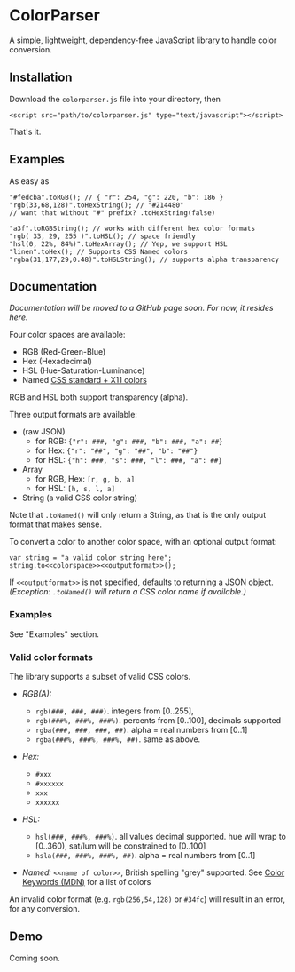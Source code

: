 ColorParser
===========

A simple, lightweight, dependency-free JavaScript library to handle color conversion.

## Installation

Download the `colorparser.js` file into your directory, then

	<script src="path/to/colorparser.js" type="text/javascript"></script>

That's it.

## Examples

As easy as

    "#fedcba".toRGB(); // { "r": 254, "g": 220, "b": 186 }
    "rgb(33,68,128)".toHexString(); // "#214480"
    // want that without "#" prefix? .toHexString(false)
    
    "a3f".toRGBString(); // works with different hex color formats
    "rgb( 33, 29, 255 )".toHSL(); // space friendly
    "hsl(0, 22%, 84%)".toHexArray(); // Yep, we support HSL
    "linen".toHex(); // Supports CSS Named colors
    "rgba(31,177,29,0.48)".toHSLString(); // supports alpha transparency

## Documentation

_Documentation will be moved to a GitHub page soon. For now, it resides here._

Four color spaces are available:

* RGB (Red-Green-Blue)
* Hex (Hexadecimal)
* HSL (Hue-Saturation-Luminance)
* Named [CSS standard + X11 colors](https://developer.mozilla.org/en-US/docs/Web/CSS/color_value#Color_keywords)

RGB and HSL both support transparency (alpha).

Three output formats are available:

* (raw JSON)
  - for RGB: `{"r": ###, "g": ###, "b": ###, "a": ##}`
  - for Hex: `{"r": "##", "g": "##", "b": "##"}`
  - for HSL: `{"h": ###, "s": ###, "l": ###, "a": ##}`
* Array
  - for RGB, Hex: `[r, g, b, a]`
  - for HSL: `[h, s, l, a]`
* String (a valid CSS color string)

Note that `.toNamed()` will only return a String, as that is the only output format that makes sense.

To convert a color to another color space, with an optional output format:

    var string = "a valid color string here";
    string.to<<colorspace>><<outputformat>>();

If `<<outputformat>>` is not specified, defaults to returning a JSON object. _(Exception: `.toNamed()` will return a CSS color name if available.)_

### Examples

See "Examples" section.

### Valid color formats

The library supports a subset of valid CSS colors.

* *RGB(A):*
  - `rgb(###, ###, ###)`. integers from [0..255],
  - `rgb(###%, ###%, ###%)`. percents from [0..100], decimals supported
  - `rgba(###, ###, ###, ##)`. alpha = real numbers from [0..1]
  - `rgba(###%, ###%, ###%, ##)`. same as above.
* *Hex:*
  - `#xxx`
  - `#xxxxxx`
  - `xxx`
  - `xxxxxx`
* *HSL:*
  - `hsl(###, ###%, ###%)`. all values decimal supported. hue will wrap to [0..360), sat/lum will be constrained to [0..100]
  - `hsla(###, ###%, ###%, ##)`. alpha = real numbers from [0..1]

* *Named:* `<<name of color>>`, British spelling "grey" supported. See [Color Keywords (MDN)](https://developer.mozilla.org/en-US/docs/Web/CSS/color_value#Color_keywords) for a list of colors

An invalid color format (e.g. `rgb(256,54,128)` or `#34fc`) will result in an error, for any conversion.

## Demo

Coming soon.
